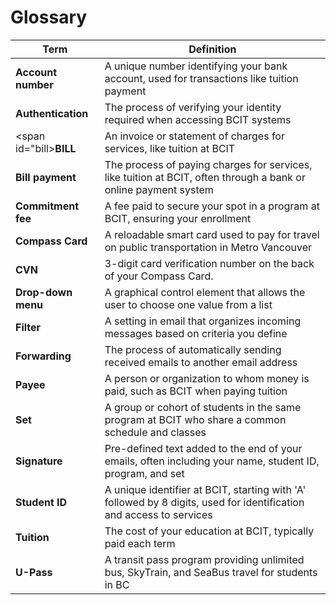 # **Glossary**

| **Term** | **Definition** |
|----------|----------------|
| <span id="account-number">**Account number**</span> | A unique number identifying your bank account, used for transactions like tuition payment |
| <span id ="authentication">**Authentication**</span> | The process of verifying your identity required when accessing BCIT systems | 
| <span id="bill>**BILL**</span> | An invoice or statement of charges for services, like tuition at BCIT |
| <span id="bill-payment"> **Bill payment** </span> | The process of paying charges for services, like tuition at BCIT, often through a bank or online payment system |
| <span id="commitment-fee">**Commitment fee**</span> | A fee paid to secure your spot in a program at BCIT, ensuring your enrollment |
| <span id="compass-card">**Compass Card**</span>| A reloadable smart card used to pay for travel on public transportation in Metro Vancouver |
| <span id="cvn">**CVN**</span>| 3-digit card verification number on the back of your Compass Card. |
| <span id="drop-down-menu">**Drop-down menu**</span> | A graphical control element that allows the user to choose one value from a list |
| <span id="filter">**Filter**</span> | A setting in email that organizes incoming messages based on criteria you define |
| <span id="forwarding">**Forwarding**</span> | The process of automatically sending received emails to another email address |
| <span id="payee">**Payee**</span> | A person or organization to whom money is paid, such as BCIT when paying tuition |
| <span id="set"> **Set** </span> | A group or cohort of students in the same program at BCIT who share a common schedule and classes |
| <span id="signature">**Signature**</span> | Pre-defined text added to the end of your emails, often including your name, student ID, program, and set |
| <span id="student-id">**Student ID**</span> | A unique identifier at BCIT, starting with 'A' followed by 8 digits, used for identification and access to services |
| <span id ="tuition">**Tuition**</span> | The cost of your education at BCIT, typically paid each term |
| <span id="u-pass">**U-Pass**</span> | A transit pass program providing unlimited bus, SkyTrain, and SeaBus travel for students in BC |
